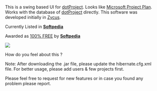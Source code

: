 This is a swing based UI for [dotProject](http://www.dotproject.net). Looks like [Microsoft Project Plan](http://www.microsoft.com/project/2010/). Works with the database of [dotProject](http://www.dotproject.net) directly.
This software was developed initially in [Zycus](http://www.zycus.com).


Currently Listed in **[Softpedia](http://mac.softpedia.com/get/Utilities/dotProject-Client.shtml)**

Awarded as [100% FREE](http://mac.softpedia.com/progClean/dotProject-Client-Clean-109480.html) by **[Softpedia](http://mac.softpedia.com)**



[![](http://mac.softpedia.com/base_img/softpedia_free_award_f.gif)](http://mac.softpedia.com/progClean/dotProject-Client-Clean-109480.html)

How do you feel about this ? 

Note:
After downloading the .jar file, please update the hibernate.cfg.xml file. For better usage, please add users & few projects first.

Please feel free to request for new features or in case you found any problem please report.
